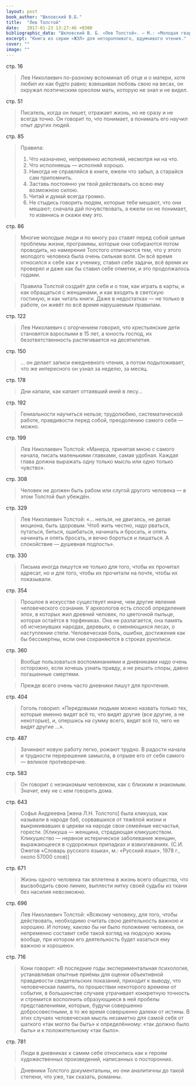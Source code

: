 ```yaml
---
layout: post
book_author: "Шкловский В.Б."
title:  "Лев Толстой"
date:   2017-01-23 13:27:46 +0300
bibliographic_data: "Шкловский В. Б. «Лев Толстой». — М.: «Молодая гвардия», 1963 г., 864 с. («ЖЗЛ» Серия биографий. Вып.6 (363))"
excerpt: "Книга из серии «ЖЗЛ» для неторопливого, вдумчивого чтения."
cover: ""
image: ""
---
```


стр. 16

> Лев Николаевич по-разному вспоминал об отце и о матери, хотя любил их как будто равно; взвешивая любовь свою на весах, он окружал поэтическим ореолом мать, которую не знал и не видел.

стр. 51

> Писатель, когда он пишет, отражает жизнь, но не сразу и не всегда точно. Он говорит то, что понимает, а понимать его научил опыт других людей.

стр. 85

> Правила:
>
> 1. Что назначено, непременно исполняй, несмотря ни на что.
> 2. Что исполняешь — исполняй хорошо.
> 3. Никогда не справляйся в книге, ежели что забыл, а старайся сам припомнить.
> 4. Заставь постоянно ум твой действовать со всею ему возможною силою.
> 5. Читай и думай всегда громко.
> 6. Не стыдись говорить людям, которые тебе мешают, что они мешают; сначала дай почувствовать, а ежели он не понимает, то извинись и скажи ему это.

стр. 86

> Многие молодые люди и по многу раз ставят перед собой целые проблемы жизни, программы, которые они собираются потом проводить, но намерения Толстого отличаются тем, что у этого молодого человека была очень сильная воля. Он всё время относился к себе как к ученику, ставил себе задачи, всё время их проверял и даже как бы ставил себе отметки, и это продолжалось годами.

> Правила Толстой создаёт для себя и о том, как играть в карты, и как обращаться с женщинами, и как входить в светскую гостиную, и как читать книги. Даже в недостатках — не только в работе, он живёт по всё время нарушаемым правилам.

стр. 122

> Лев Николаевич с огорчением говорил, что крестьянские дети становятся взрослыми в 15 лет, а юность господ, их безответственность растягивается на десятилетия.

стр. 150

> … он делает записи ежедневного чтения, а потом подытоживает, что же интересного он узнал за неделю, за месяц.

стр. 178

> Дни капали, как капает оттаявший иней в лесу…

стр. 192

> Гениальности научиться нельзя; трудолюбию, систематической работе, правдивости перед собой, преодолению самого себя — можно.

стр. 199

> Лев Николаевич Толстой: «Манера, принятая мною с самого начала, писать маленькими главками, самая удобная. Каждая глава должна выражать одну только мысль или одно только чувство».

стр. 308

> Человек не должен быть рабом или слугой другого человека — в этом Толстой был убеждён.

стр. 329

> Лев Николаевич Толстой: «… нельзя, не двигаясь, не делая моциона, быть здоровым. Чтоб жить честно, надо рваться, путаться, биться, ошибаться, начинать и бросать, и опять начинать и опять бросать, и вечно бороться и лишаться. А спокойствие — душевная подлость».

стр. 330

> Письма иногда пишутся не только для того, чтобы их прочитал адресат, но и для того, чтобы их прочитали на почте, чтобы их показывали.

стр. 354

> Прошлое в искусстве существует иначе, чем другие явления человеческого сознания. У археологов есть способ определения эпох, в которых жил древний человек, по цветочной пыльце, которая остаётся в торфяниках. Она не разлагается, она память об исчезнувших народах, деревьях, о сменяющихся лесах, о наступлении степи. Человеческая боль, ошибки, достижения как бы бессмертны, если они сохраняются в строках рукописи.

стр. 360

> Вообще пользоваться воспоминаниями и дневниками надо очень осторожно, если хочешь узнать правду, а не решать споры, давно погашенные смертями. 

> Прежде всего очень часто дневники пишут для прочтения.

стр. 404

> Гоголь говорил: «Передовыми людьми можно назвать только тех, которые именно видят всё то, что видят другие (все другие, а не некоторые), и, опершись на сумму всего, видят всё то, чего не видят другие …».

стр. 487 

> Зачинают новую работу легко, рожают трудно. В радости начала и трудности перерешения замысла, в отрыве его от себя самого — великое противоречие.

стр. 583

> Он говорит с незнакомым человеком, как с близким и знакомым. Значит, ему не с кем говорить дома.

стр. 643

> Софья Андреевна [жена Л.Н. Толстого] была кликуша, как называли в народе баб, сорвавшихся от тяжёлой жизни и выкрикивавших в церкви на народе свои семейные несчастья, горести. [Кликуша — женщина, страдающая кликушеством. Кликушество — нервное истерическое заболевание женщин, выражающееся в судорожных припадках и взвизгиваниях. (С.И. Ожегов «Словарь русского языка», м.: «Русский язык», 1978 г., около 57000 слов)]

стр. 671

> Жизнь одного человека так вплетена в жизнь всего общества, что высвободить свою линию, выплести нитку своей судьбы из ткани без насилия невозможно.

стр. 696

> Лев Николаевич Толстой: «Всякому человеку, для того, чтобы действовать, необходимо считать свою деятельность важною и хорошею. И потому, каково бы ни было положение человека, он непременно составит себе такой взгляд на людскую жизнь вообще, при котором его деятельность будет казаться ему важною и хорошею».

стр. 716

> Кони говорит: «В последние годы экспериментальная психология, устанавливая опытные приёмы для оценки объективной правдивости свидетельских показаний, приходит к выводу, что человеческая память, по прошествии некоторого времени от события, в большинстве случаев утрачивает конкретную точность и стремится восполнить образующиеся в ней пробелы представлениями, которые, будучи совершенно добросовестными, в то же время совершенно далеки от истины. В этих случаях человеческая мысль незаметно для самой себя от шаткого «так могло бы быть» к определённому: «так должно было быть» и к положительному «так было».

стр. 781

> Люди в дневниках к самим себе относились как к героям художественных произведений, написанных о посторонних.

> Дневники Толстого документальны, но они аналитичны до такой степени, что уже, так сказать, романны.

